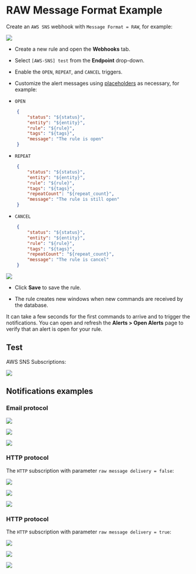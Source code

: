 # RAW Message Format Example

Create an `AWS SNS` webhook with `Message Format = RAW`, for example:

![](./images/aws_sns_web_notification_config_raw.png)

* Create a new rule and open the **Webhooks** tab.
* Select `[AWS-SNS] test` from the **Endpoint** drop-down.
* Enable the `OPEN`, `REPEAT`, and `CANCEL` triggers.
* Customize the alert messages using [placeholders](../placeholders.md) as necessary, for example:

* `OPEN`

```json
    {
        "status": "${status}",
        "entity": "${entity}",
        "rule": "${rule}",
        "tags": "${tags}",
        "message": "The rule is open"
    }
```

* `REPEAT`

```json
    {
        "status": "${status}",
        "entity": "${entity}",
        "rule": "${rule}",
        "tags": "${tags}",
        "repeatCount": "${repeat_count}",
        "message": "The rule is still open"
    }
```

* `CANCEL`

```json
    {
        "status": "${status}",
        "entity": "${entity}",
        "rule": "${rule}",
        "tags": "${tags}",
        "repeatCount": "${repeat_count}",
        "message": "The rule is cancel"
    }
```

  ![](./images/aws_sns_web_notification_raw.png)

* Click **Save** to save the rule.

* The rule creates new windows when new commands are received by the database.

It can take a few seconds for the first commands to arrive and to trigger the notifications. You can open and refresh the **Alerts > Open Alerts** page to verify that an alert is open for your rule.

## Test

AWS SNS Subscriptions:

![](./images/aws_sns_subscriptions.png)

## Notifications examples

### Email protocol

![](./images/aws_sns_web_notification_raw_test_1.png)

![](./images/aws_sns_web_notification_raw_test_2.png)

![](./images/aws_sns_web_notification_raw_test_3.png)

### HTTP protocol

The `HTTP` subscription with parameter `raw message delivery = false`:

![](./images/aws_sns_web_notification_raw_test_4.png)

![](./images/aws_sns_web_notification_raw_test_5.png)

![](./images/aws_sns_web_notification_raw_test_6.png)

### HTTP protocol

The `HTTP` subscription with parameter `raw message delivery = true`:

![](./images/aws_sns_web_notification_raw_test_7.png)

![](./images/aws_sns_web_notification_raw_test_8.png)

![](./images/aws_sns_web_notification_raw_test_9.png)
